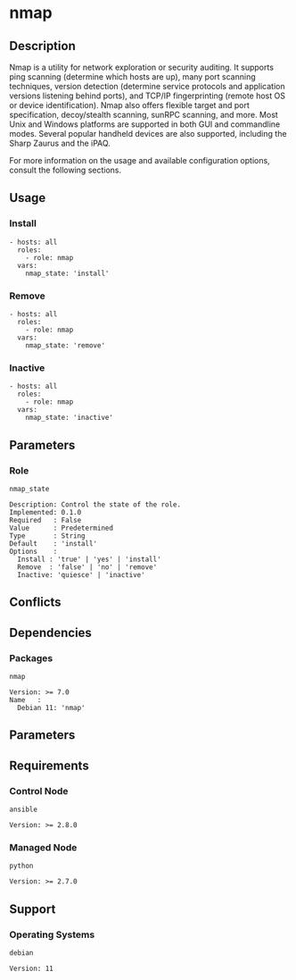 # nmap

## Description

Nmap is a utility for network exploration or security auditing. It supports ping
scanning (determine which hosts are up), many port scanning techniques, version
detection (determine service protocols and application versions listening behind
ports), and TCP/IP fingerprinting (remote host OS or device identification).
Nmap also offers flexible target and port specification, decoy/stealth
scanning, sunRPC scanning, and more. Most Unix and Windows platforms are
supported in both GUI and commandline modes. Several popular handheld devices
are also supported, including the Sharp Zaurus and the iPAQ.

For more information on the usage and available configuration options,
consult the following sections.

## Usage

### Install

```
- hosts: all
  roles:
    - role: nmap
  vars:
    nmap_state: 'install'
```

### Remove

```
- hosts: all
  roles:
    - role: nmap
  vars:
    nmap_state: 'remove'
```

### Inactive

```
- hosts: all
  roles:
    - role: nmap
  vars:
    nmap_state: 'inactive'
```

## Parameters

### Role

`nmap_state`

    Description: Control the state of the role.
    Implemented: 0.1.0
    Required   : False
    Value      : Predetermined
    Type       : String
    Default    : 'install'
    Options    :
      Install : 'true' | 'yes' | 'install'
      Remove  : 'false' | 'no' | 'remove'
      Inactive: 'quiesce' | 'inactive'

## Conflicts

## Dependencies

### Packages

`nmap`

    Version: >= 7.0
    Name   :
      Debian 11: 'nmap'

## Parameters

## Requirements

### Control Node

`ansible`

    Version: >= 2.8.0

### Managed Node

`python`

    Version: >= 2.7.0

## Support

### Operating Systems

`debian`

    Version: 11
